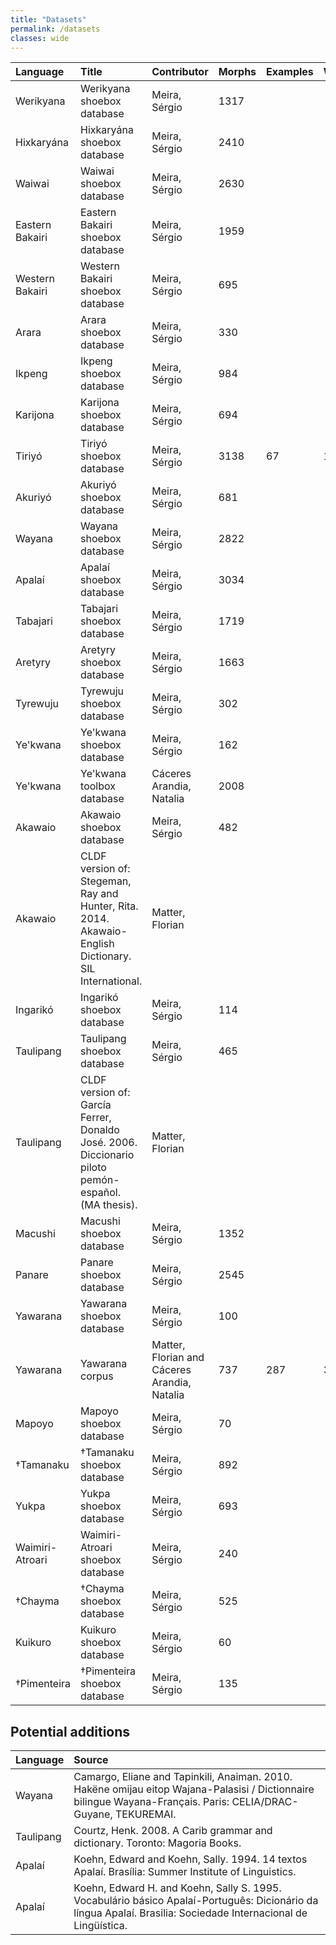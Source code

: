 ```yaml
---
title: "Datasets"
permalink: /datasets
classes: wide
---
```


| Language        | Title                                                                                                 | Contributor                                  | Morphs   | Examples   | Wordforms   | Forms   |
|:----------------|:------------------------------------------------------------------------------------------------------|:---------------------------------------------|:---------|:-----------|:------------|:--------|
| Werikyana       | Werikyana shoebox database                                                                            | Meira, Sérgio                                | 1317     |            |             |         |
| Hixkaryána      | Hixkaryána shoebox database                                                                           | Meira, Sérgio                                | 2410     |            |             |         |
| Waiwai          | Waiwai shoebox database                                                                               | Meira, Sérgio                                | 2630     |            |             |         |
| Eastern Bakairi | Eastern Bakairi shoebox database                                                                      | Meira, Sérgio                                | 1959     |            |             |         |
| Western Bakairi | Western Bakairi shoebox database                                                                      | Meira, Sérgio                                | 695      |            |             |         |
| Arara           | Arara shoebox database                                                                                | Meira, Sérgio                                | 330      |            |             |         |
| Ikpeng          | Ikpeng shoebox database                                                                               | Meira, Sérgio                                | 984      |            |             |         |
| Karijona        | Karijona shoebox database                                                                             | Meira, Sérgio                                | 694      |            |             |         |
| Tiriyó          | Tiriyó shoebox database                                                                               | Meira, Sérgio                                | 3138     | 67         | 130         |         |
| Akuriyó         | Akuriyó shoebox database                                                                              | Meira, Sérgio                                | 681      |            |             |         |
| Wayana          | Wayana shoebox database                                                                               | Meira, Sérgio                                | 2822     |            |             |         |
| Apalaí          | Apalaí shoebox database                                                                               | Meira, Sérgio                                | 3034     |            |             |         |
| Tabajari        | Tabajari shoebox database                                                                             | Meira, Sérgio                                | 1719     |            |             |         |
| Aretyry         | Aretyry shoebox database                                                                              | Meira, Sérgio                                | 1663     |            |             |         |
| Tyrewuju        | Tyrewuju shoebox database                                                                             | Meira, Sérgio                                | 302      |            |             |         |
| Ye'kwana        | Ye'kwana shoebox database                                                                             | Meira, Sérgio                                | 162      |            |             |         |
| Ye'kwana        | Ye'kwana toolbox database                                                                             | Cáceres Arandia, Natalia                     | 2008     |            |             |         |
| Akawaio         | Akawaio shoebox database                                                                              | Meira, Sérgio                                | 482      |            |             |         |
| Akawaio         | CLDF version of: Stegeman, Ray and Hunter, Rita. 2014. Akawaio-English Dictionary. SIL International. | Matter, Florian                              |          |            |             | 3002    |
| Ingarikó        | Ingarikó shoebox database                                                                             | Meira, Sérgio                                | 114      |            |             |         |
| Taulipang       | Taulipang shoebox database                                                                            | Meira, Sérgio                                | 465      |            |             |         |
| Taulipang       | CLDF version of: García Ferrer, Donaldo José. 2006. Diccionario piloto pemón-español. (MA thesis).    | Matter, Florian                              |          |            |             | 835     |
| Macushi         | Macushi shoebox database                                                                              | Meira, Sérgio                                | 1352     |            |             |         |
| Panare          | Panare shoebox database                                                                               | Meira, Sérgio                                | 2545     |            |             |         |
| Yawarana        | Yawarana shoebox database                                                                             | Meira, Sérgio                                | 100      |            |             |         |
| Yawarana        | Yawarana corpus                                                                                       | Matter, Florian and Cáceres Arandia, Natalia | 737      | 287        | 375         | 2       |
| Mapoyo          | Mapoyo shoebox database                                                                               | Meira, Sérgio                                | 70       |            |             |         |
| †Tamanaku       | †Tamanaku shoebox database                                                                            | Meira, Sérgio                                | 892      |            |             |         |
| Yukpa           | Yukpa shoebox database                                                                                | Meira, Sérgio                                | 693      |            |             |         |
| Waimiri-Atroari | Waimiri-Atroari shoebox database                                                                      | Meira, Sérgio                                | 240      |            |             |         |
| †Chayma         | †Chayma shoebox database                                                                              | Meira, Sérgio                                | 525      |            |             |         |
| Kuikuro         | Kuikuro shoebox database                                                                              | Meira, Sérgio                                | 60       |            |             |         |
| †Pimenteira     | †Pimenteira shoebox database                                                                          | Meira, Sérgio                                | 135      |            |             |         |

## Potential additions

| Language   | Source                                                                                                                                                          |
|:-----------|:----------------------------------------------------------------------------------------------------------------------------------------------------------------|
| Wayana     | Camargo, Eliane and Tapinkili, Anaiman. 2010. Hakëne omijau eitop Wajana-Palasisi / Dictionnaire bilingue Wayana-Français. Paris: CELIA/DRAC-Guyane, TEKUREMAI. |
| Taulipang  | Courtz, Henk. 2008. A Carib grammar and dictionary. Toronto: Magoria Books.                                                                                     |
| Apalaí     | Koehn, Edward and Koehn, Sally. 1994. 14 textos Apalaí. Brasília: Summer Institute of Linguistics.                                                              |
| Apalaí     | Koehn, Edward H. and Koehn, Sally S. 1995. Vocabulário básico Apalaí-Português: Dicionário da língua Apalaí. Brasilia: Sociedade Internacional de Lingüística.  |
